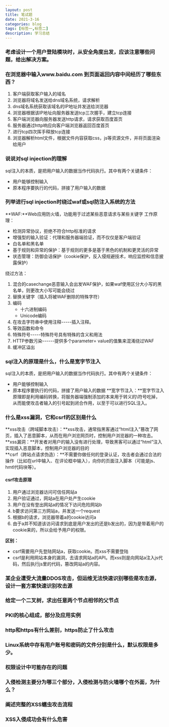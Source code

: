 ```yaml
---
layout: post
title: 笔试题
date: 2021-3-16
categories: blog
tags: [标签一,标签二]
description: 学习总结
---
```


### 考虑设计一个用户登陆模块时，从安全角度出发，应该注意哪些问题，给出解决方案。  


### 在浏览器中输入www.baidu.com 到页面返回内容中间经历了哪些东西？  

1. 客户端获取客户输入的域名
2. 浏览器将域名发送给dns域名系统，请求解析
3. dns域名系统获取该域名的IP地址并发送给浏览器
4. 浏览器根据该IP地址向服务器发送tcp三次握手，建立tcp连接
5. 客户端浏览器向服务器发送http请求，请求获取百度首页  
6. 服务器通过http响应向客户端浏览器返回百度首页
7. 进行tcp四次挥手释放tcp连接
8. 浏览器解析html文件，根据文件内容获取css，js等资源文件，并将页面渲染给用户


### 说说对sql injection的理解  
sql注入的本质，是把用户输入的数据当作代码执行。其中有两个关键条件：
- 用户能够控制输入
- 原本程序要执行的代码，拼接了用户输入的数据




### 列举进行sql injection时绕过waf或sql防注入系统的方法  
**WAF:**Web应用防火墙，功能用于过滤某些恶意请求与某些关键字
工作原理：
- 检测异常协议，拒绝不符合http标准的请求
- 增强型的输入验证：代理和服务器端验证，而不仅仅是客户端验证
- 白名单和黑名单
- 基于规则和异常的保护：基于规则的更多是基于黑色的机制和更灵活的异常
- 状态管理：防御会话保护（cookie保护，反入侵规避技术，响应监控和信息披露保护）

绕过方法：
1. 混合的casechange恶意输入会出发WAF保护，如果waf使用区分大小写的黑名单，则更改大小写可能会绕过
2. 替换关键字（插入将被WAF删除的特殊字符）
3. 编码
    - 十六进制编码
    - Unicode编码
4. 在攻击字符串中使用注释-----插入注释。
5. 等效函数和命令
6. 特殊符号-----特殊符号具有特殊的含义和用法
7. HTTP参数污染------提供多个parameter= value的值集来混淆绕过WAF  
8. 缓冲区溢出

### sql注入的原理是什么，什么是宽字节注入
sql注入的本质，是把用户输入的数据当作代码执行。其中有两个关键条件：
- 用户能够控制输入
- 原本程序要执行的代码，拼接了用户输入的数据
**宽字节注入：**宽字节注入原理即是利用编码转换，将服务器端强制添加的本来用于转义的\符号吃掉，从而能使攻击者输入的引号起到闭合作用，以至于可以进行SQL注入。  


### 什么是xss漏洞，它和csrf的区别是什么

**xss攻击（跨域脚本攻击）：**xss攻击，通常指黑客通过“html注入”篡改了网页，插入了恶意脚本，从而在用户浏览网页时，控制用户浏览器的一种攻击。   
**xss漏洞：**开发者对用户的输入没有进行处理，导致黑客可以通过“html”注入实现插入恶意脚本，控制用户浏览器的目的  
**csrf（跨站点请求伪造）：**不需要你做任何的登录认证，攻击者会通过合法的操作（比如在url中输入、在评论框中输入），向你的页面注入脚本（可能是js、hmtl代码块等）。

#### csrf攻击原理
1. 用户通过浏览器访问可信任网站a
2. 用户验证通过，网站a在用户处产生cookie
3. 用户在没有登出网站a的情况下访问危险网站b
4. b要求访问第三方网站a，并发送一个request
5. 根据b的请求，浏览器带着a的cookie访问a
6. 由于a并不知道该访问请求到底是用户发出的还是b发出的，因为是带着用户的cookie来的，所以会给予用户的权限。

**区别：**
- csrf需要用户先登陆网站a，获取cookie。而xss不需要登陆
- csrf是利用网站本身的漏洞，去请求网站a的API。而xss则是向网站a注入js代码，然后执行js里的代码，篡改网站a的内容。

### 某企业遭受大流量DDOS攻击，但运维无法快速识别哪些是攻击源，设计一套方案快速识别攻击源

### 给定一个二叉树，求出任意两个节点相邻的父节点

### PKI的核心组成，部分及应用实例

### http和https有什么差别，https防止了什么攻击

### Linux系统中存有用户账号和密码的文件分别是什么，默认权限是多少。

### 权限设计中可能存在的问题

### 入侵检测主要分为哪三个部分，入侵检测与防火墙哪个在外面，为什么？


### 阐述完整的XSS蠕虫攻击流程

### XSS入侵成功会有什么危害


